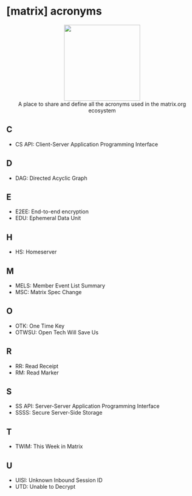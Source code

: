 # [matrix] acronyms

<p align="center">
  <img src="https://matrix.org/images/matrix-logo.svg" width="200" />
  <br/>
  A place to share and define all the acronyms used in the matrix.org ecosystem
</p> 
 
## C

- CS API: Client-Server Application Programming Interface

## D

- DAG: Directed Acyclic Graph

## E

- E2EE: End-to-end encryption
- EDU: Ephemeral Data Unit

## H

- HS: Homeserver

## M

- MELS: Member Event List Summary
- MSC: Matrix Spec Change

## O

- OTK: One Time Key
- OTWSU: Open Tech Will Save Us

## R

- RR: Read Receipt
- RM: Read Marker

## S

- SS API: Server-Server Application Programming Interface
- SSSS: Secure Server-Side Storage

## T

- TWIM: This Week in Matrix

## U

- UISI: Unknown Inbound Session ID
- UTD: Unable to Decrypt
